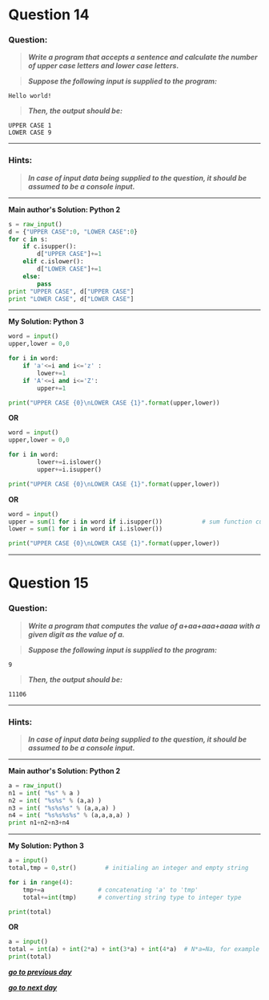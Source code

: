 
# Question 14

### **Question:**

>***Write a program that accepts a sentence and calculate the number of upper case letters and lower case letters.***

>***Suppose the following input is supplied to the program:***
```
Hello world!
```
>***Then, the output should be:***
```
UPPER CASE 1
LOWER CASE 9
```
---------------------

### Hints:
>***In case of input data being supplied to the question, it should be assumed to be a console input.***

-------------------
**Main author's Solution: Python 2**
```python
s = raw_input()
d = {"UPPER CASE":0, "LOWER CASE":0}
for c in s:
    if c.isupper():
        d["UPPER CASE"]+=1
    elif c.islower():
        d["LOWER CASE"]+=1
    else:
        pass
print "UPPER CASE", d["UPPER CASE"]
print "LOWER CASE", d["LOWER CASE"]
```
----------------
**My Solution: Python 3**
```python
word = input()
upper,lower = 0,0

for i in word:
    if 'a'<=i and i<='z' :
        lower+=1
    if 'A'<=i and i<='Z':
        upper+=1

print("UPPER CASE {0}\nLOWER CASE {1}".format(upper,lower))
```
**OR**
```python
word = input()
upper,lower = 0,0

for i in word:
        lower+=i.islower()
        upper+=i.isupper()

print("UPPER CASE {0}\nLOWER CASE {1}".format(upper,lower))
```
**OR**
```python
word = input()
upper = sum(1 for i in word if i.isupper())           # sum function cumulatively sum up 1's if the condition is True
lower = sum(1 for i in word if i.islower())

print("UPPER CASE {0}\nLOWER CASE {1}".format(upper,lower))
```
----------------------
# Question 15

### **Question:**

>***Write a program that computes the value of a+aa+aaa+aaaa with a given digit as the value of a.***

>***Suppose the following input is supplied to the program:***

```
9
```

>***Then, the output should be:***
```
11106
```
---------------------
### Hints:
>***In case of input data being supplied to the question, it should be assumed to be a console input.***

-------------------
**Main author's Solution: Python 2**
```python
a = raw_input()
n1 = int( "%s" % a )
n2 = int( "%s%s" % (a,a) )
n3 = int( "%s%s%s" % (a,a,a) )
n4 = int( "%s%s%s%s" % (a,a,a,a) )
print n1+n2+n3+n4
```
----------------
**My Solution: Python 3**
```python
a = input()
total,tmp = 0,str()        # initialing an integer and empty string

for i in range(4):
    tmp+=a               # concatenating 'a' to 'tmp'
    total+=int(tmp)      # converting string type to integer type

print(total)
```
**OR**
```python
a = input()
total = int(a) + int(2*a) + int(3*a) + int(4*a)  # N*a=Na, for example  a="23", 2*a="2323",3*a="232323"
print(total)
```

[***go to previous day***](https://github.com/darkprinx/100-plus-Python-programming-exercises-extended/blob/master/Status/Day%203.md "Day 3")

[***go to next day***](https://github.com/darkprinx/100-plus-Python-programming-exercises-extended/blob/master/Status/Day%205.md "Day 5")
